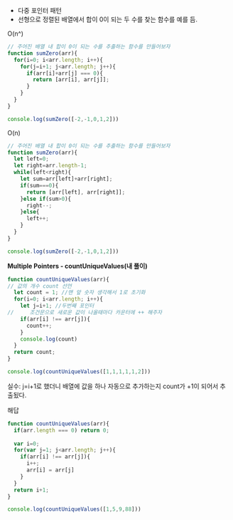 - 다중 포인터 패턴
- 선형으로 정렬된 배열에서 합이 0이 되는 두 수를 찾는 함수를 예를 듬.

O(n^)

```jsx
// 주어진 배열 내 합이 0이 되는 수를 추출하는 함수를 만들어보자
function sumZero(arr){
  for(i=0; i<arr.length; i++){
    for(j=i+1; j<arr.length; j++){
      if(arr[i]+arr[j] === 0){
        return [arr[i], arr[j]];
      }
    }
  }
}

console.log(sumZero([-2,-1,0,1,2]))
```

O(n)

```jsx
// 주어진 배열 내 합이 0이 되는 수를 추출하는 함수를 만들어보자
function sumZero(arr){
  let left=0;
  let right=arr.length-1;
  while(left<right){
    let sum=arr[left]+arr[right];
    if(sum===0){
      return [arr[left], arr[right]];
    }else if(sum>0){
      right--;
    }else{
      left++;
    }
  }
}

console.log(sumZero([-2,-1,0,1,2]))
```

****Multiple Pointers - countUniqueValues(내 풀이)****

```jsx
function countUniqueValues(arr){
// 값의 개수 count 선언
  let count = 1; //맨 앞 숫자 생각해서 1로 초기화
  for(i=0; i<arr.length; i++){
    let j=i+1; //두번째 포인터
//     조건문으로 새로운 값이 나올때마다 카운터에 ++ 해주자
    if(arr[i] !== arr[j]){
      count++;
    }
    console.log(count)
  }
  return count;
}

console.log(countUniqueValues([1,1,1,1,1,2]))
```

실수: j=i+1로 했더니 배열에 값을 하나 자동으로 추가하는지 count가 +1이 되어서 추출됬다.

해답

```jsx
function countUniqueValues(arr){
  if(arr.length === 0) return 0;
  
  var i=0;
  for(var j=1; j<arr.length; j++){
    if(arr[i] !== arr[j]){
      i++;
      arr[i] = arr[j]
    }
  }
  return i+1;
}

console.log(countUniqueValues([1,5,9,88]))
```